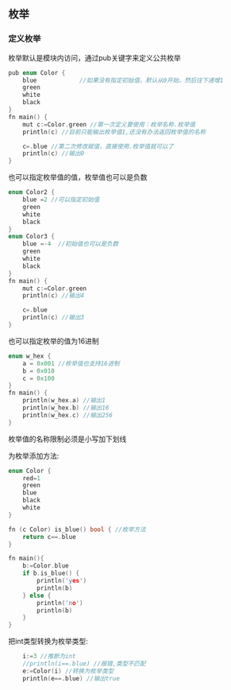 ## 枚举

### 定义枚举

枚举默认是模块内访问，通过pub关键字来定义公共枚举

```c
pub enum Color {
	blue 			//如果没有指定初始值，默认从0开始，然后往下递增1
	green
	white
	black
}
fn main() {
    mut c:=Color.green //第一次定义要使用：枚举名称.枚举值
    println(c) //目前只能输出枚举值1,还没有办法返回枚举值的名称

    c=.blue //第二次修改赋值，直接使用.枚举值就可以了
    println(c) //输出0
}
```

也可以指定枚举值的值，枚举值也可以是负数

```c
enum Color2 {
	blue =2 //可以指定初始值
	green
	white
	black
}
enum Color3 {
	blue =-4  //初始值也可以是负数
	green
	white
	black
}
fn main() {
    mut c:=Color.green
    println(c) //输出4

    c=.blue
    println(c) //输出3
}
```

也可以指定枚举的值为16进制

```c
enum w_hex {
	a = 0x001 //枚举值也支持16进制
	b = 0x010
	c = 0x100
}
fn main() {
	println(w_hex.a) //输出1
	println(w_hex.b) //输出16
	println(w_hex.c) //输出256
}
```

枚举值的名称限制必须是小写加下划线

为枚举添加方法:

```c
enum Color {
	red=1
	green
	blue
	black
	white
}

fn (c Color) is_blue() bool { //枚举方法
	return c==.blue 
}

fn main(){
	b:=Color.blue
	if b.is_blue() {
		println('yes')
		println(b)
	} else {
		println('no')
		println(b)
	}
}
```

把int类型转换为枚举类型:

```c
	i:=3 //推断为int
	//println(i==.blue) //报错,类型不匹配
	e:=Color(i) //转换为枚举类型
	println(e==.blue) //输出true
```

